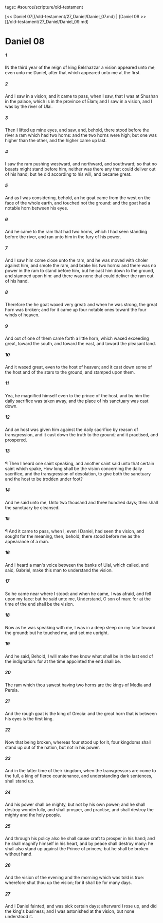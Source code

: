 tags:: #source/scripture/old-testament

[<< Daniel 07[(/old-testament/27_Daniel/Daniel_07.md) | [Daniel 09 >>[(/old-testament/27_Daniel/Daniel_09.md)

# Daniel 08

##### 1

IN the third year of the reign of king Belshazzar a vision appeared unto me, even unto me Daniel, after that which appeared unto me at the first.

##### 2

And I saw in a vision; and it came to pass, when I saw, that I was at Shushan in the palace, which is in the province of Elam; and I saw in a vision, and I was by the river of Ulai.

##### 3

Then I lifted up mine eyes, and saw, and, behold, there stood before the river a ram which had two horns: and the two horns were high; but one was higher than the other, and the higher came up last.

##### 4

I saw the ram pushing westward, and northward, and southward; so that no beasts might stand before him, neither was there any that could deliver out of his hand; but he did according to his will, and became great.

##### 5

And as I was considering, behold, an he goat came from the west on the face of the whole earth, and touched not the ground: and the goat had a notable horn between his eyes.

##### 6

And he came to the ram that had two horns, which I had seen standing before the river, and ran unto him in the fury of his power.

##### 7

And I saw him come close unto the ram, and he was moved with choler against him, and smote the ram, and brake his two horns: and there was no power in the ram to stand before him, but he cast him down to the ground, and stamped upon him: and there was none that could deliver the ram out of his hand.

##### 8

Therefore the he goat waxed very great: and when he was strong, the great horn was broken; and for it came up four notable ones toward the four winds of heaven.

##### 9

And out of one of them came forth a little horn, which waxed exceeding great, toward the south, and toward the east, and toward the pleasant land.

##### 10

And it waxed great, even to the host of heaven; and it cast down some of the host and of the stars to the ground, and stamped upon them.

##### 11

Yea, he magnified himself even to the prince of the host, and by him the daily sacrifice was taken away, and the place of his sanctuary was cast down.

##### 12

And an host was given him against the daily sacrifice by reason of transgression, and it cast down the truth to the ground; and it practised, and prospered.

##### 13

¶ Then I heard one saint speaking, and another saint said unto that certain saint which spake, How long shall be the vision concerning the daily sacrifice, and the transgression of desolation, to give both the sanctuary and the host to be trodden under foot?

##### 14

And he said unto me, Unto two thousand and three hundred days; then shall the sanctuary be cleansed.

##### 15

¶ And it came to pass, when I, even I Daniel, had seen the vision, and sought for the meaning, then, behold, there stood before me as the appearance of a man.

##### 16

And I heard a man's voice between the banks of Ulai, which called, and said, Gabriel, make this man to understand the vision.

##### 17

So he came near where I stood: and when he came, I was afraid, and fell upon my face: but he said unto me, Understand, O son of man: for at the time of the end shall be the vision.

##### 18

Now as he was speaking with me, I was in a deep sleep on my face toward the ground: but he touched me, and set me upright.

##### 19

And he said, Behold, I will make thee know what shall be in the last end of the indignation: for at the time appointed the end shall be.

##### 20

The ram which thou sawest having two horns are the kings of Media and Persia.

##### 21

And the rough goat is the king of Grecia: and the great horn that is between his eyes is the first king.

##### 22

Now that being broken, whereas four stood up for it, four kingdoms shall stand up out of the nation, but not in his power.

##### 23

And in the latter time of their kingdom, when the transgressors are come to the full, a king of fierce countenance, and understanding dark sentences, shall stand up.

##### 24

And his power shall be mighty, but not by his own power; and he shall destroy wonderfully, and shall prosper, and practise, and shall destroy the mighty and the holy people.

##### 25

And through his policy also he shall cause craft to prosper in his hand; and he shall magnify himself in his heart, and by peace shall destroy many: he shall also stand up against the Prince of princes; but he shall be broken without hand.

##### 26

And the vision of the evening and the morning which was told is true: wherefore shut thou up the vision; for it shall be for many days.

##### 27

And I Daniel fainted, and was sick certain days; afterward I rose up, and did the king's business; and I was astonished at the vision, but none understood it.
